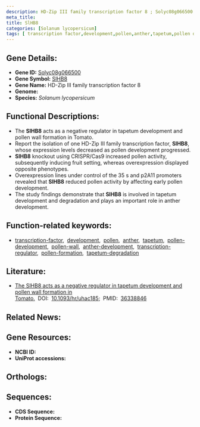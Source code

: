 ```yaml
---
description: HD-Zip III family transcription factor 8 ; Solyc08g066500 ; Solanum lycopersicum
meta_title:
title: SlHB8
categories: [Solanum lycopersicum]
tags: [ transcription factor,development,pollen,anther,tapetum,pollen development,pollen wall,anther development,transcription regulator,pollen formation,tapetum degradation ]
---
```


## Gene Details:
- **Gene ID:** [Solyc08g066500]()
- **Gene Symbol:** <u>SlHB8</u>
- **Gene Name:** HD-Zip III family transcription factor 8
- **Genome:** []()
- **Species:** *Solanum lycopersicum*

## Functional Descriptions:
   - The **SlHB8** acts as a negative regulator in tapetum development and pollen wall formation in Tomato.
   - Report the isolation of one HD-Zip III family transcription factor, **SlHB8**, whose expression levels decreased as pollen development progressed.
   - **SlHB8** knockout using CRISPR/Cas9 increased pollen activity, subsequently inducing fruit setting, whereas overexpression displayed opposite phenotypes.
   - Overexpression lines under control of the 35 s and p2A11 promoters revealed that **SlHB8** reduced pollen activity by affecting early pollen development.
   - The study findings demonstrate that **SlHB8** is involved in tapetum development and degradation and plays an important role in anther development.

## Function-related keywords:
   - [transcription-factor](/tags/transcription-factor/),&nbsp;&nbsp;[development](/tags/development/),&nbsp;&nbsp;[pollen](/tags/pollen/),&nbsp;&nbsp;[anther](/tags/anther/),&nbsp;&nbsp;[tapetum](/tags/tapetum/),&nbsp;&nbsp;[pollen-development](/tags/pollen-development/),&nbsp;&nbsp;[pollen-wall](/tags/pollen-wall/),&nbsp;&nbsp;[anther-development](/tags/anther-development/),&nbsp;&nbsp;[transcription-regulator](/tags/transcription-regulator/),&nbsp;&nbsp;[pollen-formation](/tags/pollen-formation/),&nbsp;&nbsp;[tapetum-degradation](/tags/tapetum-degradation/)

## Literature:
   - [The SlHB8 acts as a negative regulator in tapetum development and pollen wall formation in Tomato.](https://doi.org/10.1093/hr/uhac185)&nbsp;&nbsp;DOI:&nbsp;&nbsp;[10.1093/hr/uhac185](https://doi.org/10.1093/hr/uhac185);&nbsp;&nbsp;PMID:&nbsp;&nbsp;[36338846](https://pubmed.ncbi.nlm.nih.gov/36338846/)

## Related News:

## Gene Resources:
- **NCBI ID:**  [](https://www.ncbi.nlm.nih.gov/gene/?term=)
- **UniProt accessions:**  [](https://www.uniprot.org/uniprotkb//entry)

## Orthologs:

## Sequences:
- **CDS Sequence:**
- **Protein Sequence:**
